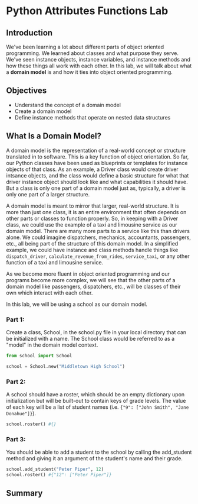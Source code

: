 
# Python Attributes Functions Lab

## Introduction
We've been learning a lot about different parts of object oriented programming. We learned about classes and what purpose they serve. We've seen instance objects, instance variables, and instance methods and how these things all work with each other. In this lab, we will talk about what a **domain model** is and how it ties into object oriented programming.

## Objectives

* Understand the concept of a domain model
* Create a domain model
* Define instance methods that operate on nested data structures

## What Is a Domain Model?

A domain model is the representation of a real-world concept or structure translated in to software. This is a key function of object orientation. So far, our Python classes have been used as blueprints or templates for  instance objects of that class. As an example, a Driver class would create driver intsance objects, and the class would define a basic structure for what that driver instance object should look like and what capabilities it should have. But a class is only one part of a domain model just as, typically, a driver is only one part of a larger structure.

A domain model is meant to mirror that larger, real-world structure. It is more than just one class, it is an entire environment that often depends on other parts or classes to function properly. So, in keeping with a Driver class, we could use the example of a taxi and limousine service as our domain model. There are many more parts to a service like this than drivers alone. We could imagine dispatchers, mechanics, accountants, passengers, etc., all being part of the structure of this domain model. In a simplified example, we could have instance and class methods handle things like `dispatch_driver`, `calculate_revenue_from_rides`, `service_taxi`, or any other function of a taxi and limousine service.

As we become more fluent in object oriented programming and our programs become more complex, we will see that the other parts of a domain model like passengers, dispatchers, etc., will be classes of their own which interact with each other. 

In this lab, we will be using a school as our domain model.

### Part 1:
Create a class, School, in the school.py file in your local directory that can be initialized with a name. The School class would be referred to as a "model" in the domain model context.


```python
from school import School
```


```python
school = School.new("Middletown High School")
```

### Part 2:
A school should have a roster, which should be an empty dictionary upon initialization but will be built-out to contain keys of grade levels. The value of each key will be a list of student names (i.e. `{"9": ["John Smith", "Jane Donahue"]}`).


```python
school.roster() #{}
```

### Part 3:
You should be able to add a student to the school by calling the add_student method and giving it an argument of the student's name and their grade.


```python
school.add_student("Peter Piper", 12)
school.roster() #{"12": ["Peter Piper"]}
```

## Summary

